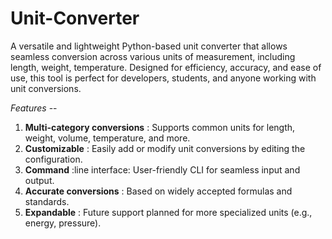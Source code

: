 # Unit-Converter
A versatile and lightweight Python-based unit converter that allows seamless conversion across various units of measurement, including length, weight, temperature. Designed for efficiency, accuracy, and ease of use, this tool is perfect for developers, students, and anyone working with unit conversions.

*Features* --
1. **Multi-category conversions** : Supports common units for length, weight, volume, temperature, and more.
2. **Customizable** : Easily add or modify unit conversions by editing the configuration.
3. **Command** :line interface: User-friendly CLI for seamless input and output.
4. **Accurate conversions** : Based on widely accepted formulas and standards.
5. **Expandable** : Future support planned for more specialized units (e.g., energy, pressure).
